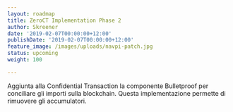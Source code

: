 ```yaml
---
layout: roadmap
title: ZeroCT Implementation Phase 2
author: Skreener
date: '2019-02-07T00:00:00+12:00'
publishDate: '2019-02-07T00:00:00+12:00'
feature_image: /images/uploads/navpi-patch.jpg
status: upcoming
weight: 100

---
```


Aggiunta alla Confidential Transaction la componente Bulletproof per conciliare gli importi sulla blockchain. Questa implementazione permette di rimuovere gli accumulatori.
